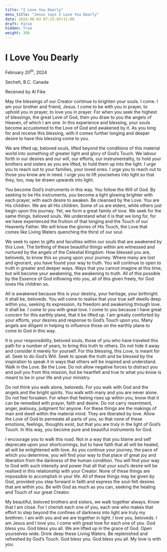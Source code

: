 ```yaml
---
title: "I Love You Dearly"
menu_title: "Jesus says I Love You Dearly"
date: 2024-06-03 07:21:03+11:00
draft: False
hidden: True
weight: 386
---
```

# I Love You Dearly  

February 20<sup>th</sup>, 2024

Sechelt, B.C. Canada

Received by Al Fike 


May the blessings of our Creator continue to brighten your souls. I come. I am your brother and friend, Jesus. I come to be with you in prayer, to uphold you in prayer, to love you in prayer. For when you seek the highest of blessings, the great Love of God, then you draw to you the angels of Heaven, of which I am one. In this experience and blessing, your souls become accustomed to the Love of God and awakened by it. As you long for and receive this blessing, with it comes further longing and deeper desire to have this blessing come to you.

We are lifted up, beloved souls, lifted beyond the conditions of this material world into something of greater light and glory of God’s Touch. We labour forth in our desires and our will, our efforts, our instrumentality, to hold your brothers and sisters as you are lifted, to hold them up into the light. I urge you to reach out to your families, your loved ones. I urge you to reach out to those you know are in need.  I urge you to lift yourselves into light so that they, too, may be drawn upwards into light. 

You become God’s instruments in this way. You follow the Will of God. By seeking to be His instruments, you become a light glowing brighter with each prayer, with each desire to awaken. Be cleansed by the Love. You are His children. We are all His children. Some of us are elders, while others just begin upon this journey. Yet, we form a great family of love. We seek for the same things, beloved souls. We understand what it is that we long for, for we have experienced the fruition of that longing and the Touch of our Heavenly Father. We will know the glories of His Touch, the Love that comes like Living Waters quenching the thirst of our soul.

We seek to open to gifts and faculties within our souls that are awakened by this Love. The birthing of these beautiful things within are witnessed and nurtured by the angels of the Celestial Kingdom. How blessed you are, beloveds, to know this so young upon your journey. Where many are lost and ignorant, you have found your way to truth. You will continue to open to truth in greater and deeper ways. Ways that you cannot imagine at this time, but will become your awakening, the awakening to truth. All of this possible by the Essence of God inflowing into you, all of this given freely, for God loves His children so.

All is awakened because this is your destiny, your heritage, your birthright. It shall be, beloveds. You will come to realise that your true self dwells deep within you, seeking its expression, its freedom and awakening through love. It shall be. I come to you with great love. I come to you because I have great concern for this earthly plane, that it be lifted up. I am greatly comforted by your efforts, your desires and response to God’s Touch upon you. Many angels are diligent in helping to influence those on the earthly plane to come to God in this way. 

It is your responsibility, beloved souls, those of you who have traveled this path for a number of years, to bring this truth to others. Do not hide it away and consider it merely for yourself. For this blessing, this Love, is meant for all. Seek to do God’s Will. Seek to speak the truth and be blessed by the inspiration to speak it in ways that others will be inspired and understand. Walk in the Love. Be the Love. Do not allow negative forces to distract you and pull you from this mission, but be heartfelt and true to what you know is meant to be in your life and your ministry.

Do not think you walk alone, beloveds. For you walk with God and the angels and the bright spirits. You walk with many and you are never alone. Do not feel forsaken. For when that feeling rises up within you, know that it can be remedied with prayer, faith and desire. Do not carry resentment, anger, jealousy, judgment for anyone. For these things are the makings of man and dwell within the material mind. They are liberated by love. Allow the Love of God to permeate all parts of you, so that none of these emotions, feelings, thoughts exist, but that you are truly in the light of God’s Touch. In this way, you become pure and beautiful instruments for God.

I encourage you to walk this road. Not in a way that you blame and self deprecate upon your shortcomings, but to have faith that all will be healed, all will be enlightened with love. As you continue your journey, the pace of which you determine, you will find your way to that place of great joy and liberation from the darkness of the human condition. You will find your way to God with such intensity and power that all that your soul’s desire will be realised in this relationship with your Creator. None of these things are impossible to accomplish in your life. All of these things may be given by God, provided you step forward in faith and express the soul-felt desires that are within you. Be with God as much as you can, seeking the healing and Touch of our great Creator. 

My beautiful, beloved brothers and sisters, we walk together always. Know that I am close. For I cherish each one of you, each one who makes that effort to step beyond the confines of darkness into light are truly my brethren. I am with you and we are together in light. I love you, beloveds. I am Jesus and I love you. I come with great love for each one of you. God bless you. God bless you all. We are lifted up in the grace of God. Open yourselves wide. Drink deep these Living Waters. Be replenished and refreshed by God’s Touch. God bless you. God bless you all. My love is with you.